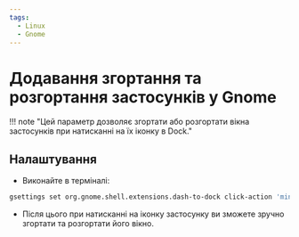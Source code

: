 ```yaml
---
tags:
  - Linux
  - Gnome
---
```


# Додавання згортання та розгортання застосунків у Gnome

!!! note "Цей параметр дозволяє згортати або розгортати вікна застосунків при натисканні на їх іконку в Dock."

## Налаштування

- Виконайте в терміналі:

```bash
gsettings set org.gnome.shell.extensions.dash-to-dock click-action 'minimize-or-previews'
```

- Після цього при натисканні на іконку застосунку ви зможете зручно згортати та розгортати його вікно.